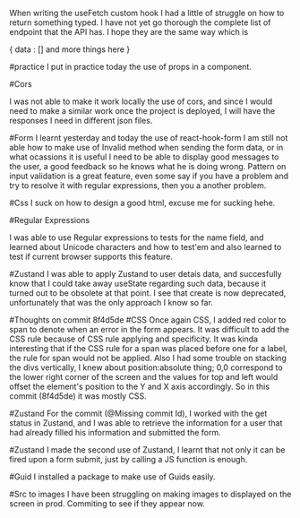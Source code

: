 When writing the useFetch custom hook
I had a little of struggle on how to return something typed.
I have not yet go thorough the complete list of endpoint that the API has. I hope they are the same way which is

{
data : []
and more things here
}

#practice
I put in practice today the use of props in a component.

#Cors

I was not able to make it work locally the use of cors, and since I would need to make a similar work once the project is deployed, I will have the responses I need in different json files.

#Form
I learnt yesterday and today the use of react-hook-form
I am still not able how to make use of Invalid method when sending the form data, or in what ocassions it is useful
I need to be able to display good messages to the user, a good feedback so he knows what he is doing wrong.
Pattern on input validation is a great feature, even some say if you have a problem and try to resolve it with regular expressions, then you a another problem.

#Css
I suck on how to design a good html, excuse me for sucking hehe.

#Regular Expressions

I was able to use Regular expressions to tests for the name field, and learned about Unicode characters and how to test'em and also learned to test if current browser supports this feature.

#Zustand
I was able to apply Zustand to user detais data, and succesfully know that I could take away useState regarding such data, because it turned out to be obsolete at that point.
I see that create is now deprecated, unfortunately that was the only approach I know so far.

#Thoughts on commit 8f4d5de
#CSS
Once again CSS, I added red color to span to denote when an error in the form appears. It was difficult to add the CSS rule because of CSS rule applying and specificity.
It was kinda interesting that if the CSS rule for a span was placed before one for a label, the rule for span would not be applied.
Also I had some trouble on stacking the divs vertically, I knew about position:absolute thing; 0,0 correspond to the lower right corner of the screen and the values for top and left would offset the element's position to the Y and X axis accordingly.
So in this commit (8f4d5de) it was mostly CSS.

#Zustand 
For the commit (@Missing commit Id), I worked with the get status in Zustand, and I was able to retrieve the information for a user that had already filled his information and submitted the form.

#Zustand
I made the second use of Zustand, I learnt that not only it can be fired upon a form submit, just by calling a JS function is enough.

#Guid
I installed a package to make use of Guids easily.

#Src to images
I have been struggling on making images to displayed on the screen in prod. Commiting to see if they appear now.